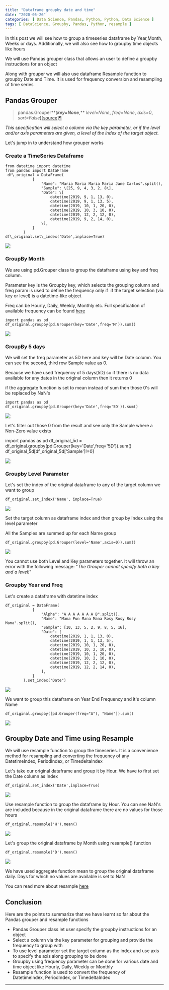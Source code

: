```yaml
---
title: "Dataframe groupby date and time"
date: "2020-05-26"
categories: [ Data Science, Pandas, Python, Python, Data Science ]
tags: [ DataScience, Groupby, Pandas, Python, resample ]
---
```


In this post we will see how to group a timeseries dataframe by Year,Month, Weeks or days. Additionally, we will also see how to groupby time objects like hours

We will use Pandas grouper class that allows an user to define a groupby instructions for an object

Along with grouper we will also use dataframe Resample function to groupby Date and Time. It is used for frequency conversion and resampling of time series

## **Pandas Grouper**

> pandas.Grouper**(**_key=None_**,** _level=None_**,** _freq=None_**,** _axis=0_**,** _sort=False_**)**[\[source\]](http://github.com/pandas-dev/pandas/blob/v1.0.3/pandas/core/groupby/grouper.py#L35-L215)[¶](https://pandas.pydata.org/pandas-docs/stable/reference/api/pandas.Grouper.html?highlight=grouper#pandas.Grouper)

_This specification will select a column via the key parameter, or if the level and/or axis parameters are given, a level of the index of the target object._

Let's jump in to understand how grouper works

### **Create a TimeSeries Dataframe**

```
from datetime import datetime
from pandas import DataFrame
 df\_original = DataFrame(
            {
                "Name": "Maria Maria Maria Maria Jane Carlos".split(),
                "Sample": \[25, 9, 4, 3, 2, 8\],
                "Date": \[
                    datetime(2019, 9, 1, 13, 0),
                    datetime(2019, 9, 1, 13, 5),
                    datetime(2019, 10, 1, 20, 0),
                    datetime(2019, 10, 3, 10, 0),
                    datetime(2019, 12, 2, 12, 0),
                    datetime(2019, 9, 2, 14, 0),
                \],
            }
        )
df\_original.set\_index('Date',inplace=True)
```

![](/images/2020/05/image-12.png)

### **GroupBy Month**

We are using pd.Grouper class to group the dataframe using key and freq column.

Parameter key is the Groupby key, which selects the grouping column and freq param is used to define the frequency only if  if the target selection (via key or level) is a datetime-like object

Freq can be Hourly, Daily, Weekly, Monthly etc. Full specification of available frequency can be found [here](https://pandas.pydata.org/pandas-docs/stable/user_guide/timeseries.html#offset-aliases)

```
import pandas as pd
df_original.groupby(pd.Grouper(key='Date',freq='M')).sum()
```

![](/images/2020/05/image-13.png)

### **GroupBy 5 days**

We will set the freq parameter as 5D here and key will be Date column. You can see the second, third row Sample value as 0.

Because we have used frequency of 5 days(5D) so if there is no data available for any dates in the original column then it returns 0

if the aggregate function is set to mean instead of sum then those 0's will be replaced by NaN's

```
import pandas as pd
df_original.groupby(pd.Grouper(key='Date',freq='5D')).sum()
```

![](/images/2020/05/image-14.png)

Let's filter out those 0 from the result and see only the Sample where a Non-Zero value exists

import pandas as pd
df\_original\_5d = df\_original.groupby(pd.Grouper(key='Date',freq='5D')).sum()
df\_original\_5d\[df\_original\_5d\['Sample'\]!=0\]

![](/images/2020/05/image-15.png)

### Groupby Level Parameter

Let's set the index of the original dataframe to any of the target column we want to group

```
df_original.set_index('Name', inplace=True)
```

![](/images/2020/05/image-16.png)

Set the target column as dataframe index and then group by Index using the level parameter

All the Samples are summed up for each Name group

```
df_original.groupby(pd.Grouper(level='Name',axis=0)).sum()
```

![](/images/2020/05/image-17.png)

You cannot use both Level and Key parameters together. It will throw an error with the following message: "_The Grouper cannot specify both a key and a level!_"

### **Groupby Year end Freq**

Let's create a dataframe with datetime index

```
df_original = DataFrame(
            {
                "Alpha": "A A A A A A A B".split(),
                "Name": "Mana Pun Mana Mana Rosy Rosy Rosy Mana".split(),
                "Sample": [10, 13, 5, 2, 9, 8, 5, 16],
                "Date": [
                    datetime(2019, 1, 1, 13, 0),
                    datetime(2019, 1, 1, 13, 5),
                    datetime(2019, 10, 1, 20, 0),
                    datetime(2019, 10, 2, 10, 0),
                    datetime(2019, 10, 1, 20, 0),
                    datetime(2019, 10, 2, 10, 0),
                    datetime(2019, 12, 2, 12, 0),
                    datetime(2019, 12, 2, 14, 0),
                ],
            }
        ).set_index("Date")
```

![](/images/2020/05/image-23.png)

We want to group this dataframe on Year End Frequency and it's column Name

```
df_original.groupby([pd.Grouper(freq="A"), "Name"]).sum()
```

![](/images/2020/05/image-24.png)

## **Groupby Date and Time using Resample**

We will use resample function to group the timeseries. It is a convenience method for resampling and converting the frequency of any DatetimeIndex, PeriodIndex, or TimedeltaIndex

Let's take our original dataframe and group it by Hour. We have to first set the Date column as Index

```
df_original.set_index('Date',inplace=True)
```

![](/images/2020/05/image-18.png)

Use resample function to group the dataframe by Hour. You can see NaN's are included because in the original dataframe there are no values for those hours

```
df_original.resample('H').mean()
```

![](/images/2020/05/image-19.png)

Let's group the original dataframe by Month using resample() function

```
df_original.resample('D').mean()
```

![](/images/2020/05/image-20.png)

We have used aggregate function mean to group the original dataframe daily. Days for which no values are available is set to NaN

You can read more about resample [here](https://kanoki.org/2020/04/14/resample-and-interpolate-time-series-data/)

## **Conclusion**

Here are the points to summarize that we have learnt so far about the Pandas grouper and resample functions

- Pandas Grouper class let user specify the groupby instructions for an object
- Select a column via the key parameter for grouping and provide the frequency to group with
- To use level parameter set the target column as the index and use axis to specify the axis along grouping to be done
- Groupby using frequency parameter can be done for various date and time object like Hourly, Daily, Weekly or Monthly
- Resample function is used to convert the frequency of DatetimeIndex, PeriodIndex, or TimedeltaIndex

* * *
